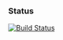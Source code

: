 
### Status
[![Build Status](https://travis-ci.org/bapaden/glc-lib.png)](https://travis-ci.org/bapaden/glc-lib)
